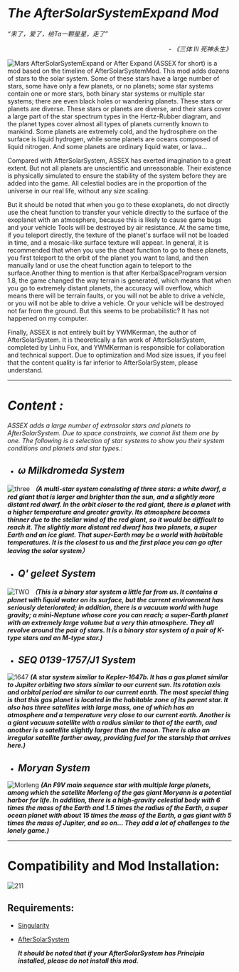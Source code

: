 # _The AfterSolarSystemExpand Mod_


_“来了，爱了，给Ta一颗星星，走了”_
_<p align="right">- 《三体 III 死神永生》 </p>_

![Mars](https://github.com/user-attachments/assets/bcb82aa6-28a4-4bd3-b5e7-69a6e772a9ab)
AfterSolarSystemExpand or After Expand (ASSEX for short) is a mod based on the timeline of AfterSolarSystemMod. This mod adds dozens of stars to the solar system. Some of these stars have a large number of stars, some have only a few planets, or no planets; some star systems contain one or more stars, both binary star systems or multiple star systems; there are even black holes or wandering planets. These stars or planets are diverse. These stars or planets are diverse, and their stars cover a large part of the star spectrum types in the Hertz-Rubber diagram, and the planet types cover almost all types of planets currently known to mankind. Some planets are extremely cold, and the hydrosphere on the surface is liquid hydrogen, while some planets are oceans composed of liquid nitrogen. And some planets are ordinary liquid water, or lava... 

Compared with AfterSolarSystem, ASSEX has exerted imagination to a great extent. But not all planets are unscientific and unreasonable. Their existence is physically simulated to ensure the stability of the system before they are added into the game. All celestial bodies are in the proportion of the universe in our real life, without any size scaling.

But it should be noted that when you go to these exoplanets, do not directly use the cheat function to transfer your vehicle directly to the surface of the exoplanet with an atmosphere, because this is likely to cause game bugs and your vehicle Tools will be destroyed by air resistance. At the same time, if you teleport directly, the texture of the planet's surface will not be loaded in time, and a mosaic-like surface texture will appear. In general, it is recommended that when you use the cheat function to go to these planets, you first teleport to the orbit of the planet you want to land, and then manually land or use the cheat function again to teleport to the surface.Another thing to mention is that after KerbalSpaceProgram version 1.8, the game changed the way terrain is generated, which means that when you go to extremely distant planets, the accuracy will overflow, which means there will be terrain faults, or you will not be able to drive a vehicle, or you will not be able to drive a vehicle. Or your vehicle will be destroyed not far from the ground. But this seems to be probabilistic? It has not happened on my computer.

Finally, ASSEX is not entirely built by YWMKerman, the author of AfterSolarSystem. It is theoretically a fan work of AfterSolarSystem, completed by Linhu Fox, and YWMKerman is responsible for collaboration and technical support. Due to optimization and Mod size issues, if you feel that the content quality is far inferior to AfterSolarSystem, please understand.

***

# _***Content :***_
_ASSEX adds a large number of extrasolar stars and planets to AfterSolarSystem. Due to space constraints, we cannot list them one by one. The following is a selection of star systems to show you their system conditions and planets and star types.:_


- ## ***ω Milkdromeda System***
![three](https://github.com/user-attachments/assets/48a24d4c-5d5d-46f6-99eb-d99f8e69fba7)
  _**（A multi-star system consisting of three stars: a white dwarf, a red giant that is larger and brighter than the sun, and a slightly more distant red dwarf. In the orbit closer to the red giant, there is a planet with a higher temperature and greater gravity. Its atmosphere becomes thinner due to the stellar wind of the red giant, so it would be difficult to reach it. The slightly more distant red dwarf has two planets, a super Earth and an ice giant. That super-Earth may be a world with habitable temperatures. It is the closest to us and the first place you can go after leaving the solar system）**_


  - ## ***Q' geleet System***
![TWO](https://github.com/user-attachments/assets/7f14685c-d051-478f-a1c6-7aaa8ad5184f)
  _**（This is a binary star system a little far from us. It contains a planet with liquid water on its surface, but the current environment has seriously deteriorated; in addition, there is a vacuum world with huge gravity; a mini-Neptune whose core you can reach; a super-Earth planet with an extremely large volume but a very thin atmosphere. They all revolve around the pair of stars. It is a binary star system of a pair of K-type stars and an M-type star.)**_



  - ## ***SEQ 0139-1757/J1 System***
![1647](https://github.com/user-attachments/assets/aee1b15f-4e2a-498d-ae46-4a6063171098)
_**(A star system similar to Kepler-1647b. It has a gas planet similar to Jupiter orbiting two stars similar to our current sun. Its rotation axis and orbital period are similar to our current earth. The most special thing is that this gas planet is located in the habitable zone of its parent star. It also has three satellites with large mass, one of which has an atmosphere and a temperature very close to our current earth. Another is a giant vacuum satellite with a radius similar to that of the earth, and another is a satellite slightly larger than the moon. There is also an irregular satellite farther away, providing fuel for the starship that arrives here.)**_
    
 - ## ***Moryan System***
![Morleng](https://github.com/user-attachments/assets/32739edf-b194-40b3-b299-fc5008fa4d7a)
_**(An F9V main sequence star with multiple large planets, among which the satellite Morleng of the gas giant Moryann is a potential harbor for life. In addition, there is a high-gravity celestial body with 6 times the mass of the Earth and 1.5 times the radius of the Earth, a super ocean planet with about 15 times the mass of the Earth, a gas giant with 5 times the mass of Jupiter, and so on... They add a lot of challenges to the lonely game.)**_


***
# Compatibility and  Mod Installation:
![211](https://github.com/user-attachments/assets/fbc4acc4-3dcb-4d46-94fd-dde88811002e)
## **Requirements:**
- [Singularity](https://github.com/LGhassen/Singularity/releases)
- [AfterSolarSystem](https://github.com/YWMKerman/AfterSolarSystem/releases)

  _**It should be noted that if your AfterSolarSystem has Principia installed, please do not install this mod.**_





